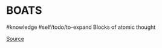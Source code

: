 # BOATS 
#knowledge #self/todo/to-expand 
Blocks of atomic thought 

[Source](https://www.youtube.com/watch?v=058Tvff2Fso)